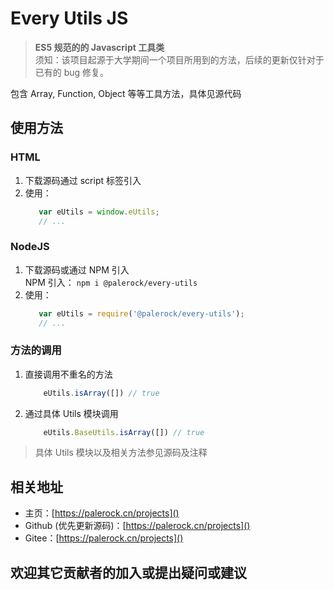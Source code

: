 # Every Utils JS

> **ES5 规范的的 Javascript 工具类**  
> 须知：该项目起源于大学期间一个项目所用到的方法，后续的更新仅针对于已有的 bug 修复。

包含 Array, Function, Object 等等工具方法，具体见源代码

## 使用方法

### HTML
1. 下载源码通过 script 标签引入
2. 使用：
    ```javascript
       var eUtils = window.eUtils;
       // ...
    ```
### NodeJS
1. 下载源码或通过 NPM 引入  
    NPM 引入： `npm i @palerock/every-utils`
2. 使用：
    ```javascript
       var eUtils = require('@palerock/every-utils');
       // ...
    ```

### 方法的调用
1. 直接调用不重名的方法
    ```javascript
        eUtils.isArray([]) // true
    ```
2. 通过具体 Utils 模块调用
    ```javascript
        eUtils.BaseUtils.isArray([]) // true
    ```
   
> 具体 Utils 模块以及相关方法参见源码及注释

## 相关地址
- 主页：[https://palerock.cn/projects]()
- Github (优先更新源码)：[https://palerock.cn/projects]()
- Gitee：[https://palerock.cn/projects]()
## 欢迎其它贡献者的加入或提出疑问或建议